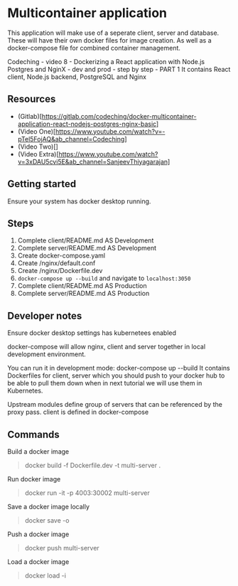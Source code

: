 # Multicontainer application
This application will make use of a seperate client, server and database. These will have their own docker files for image creation.
As well as a docker-compose file for combined container management.

Codeching - video 8 - Dockerizing a React application with Node.js Postgres and NginX - dev and prod - step by step - PART 1
It contains React client, Node.js backend, PostgreSQL and Nginx

## Resources
- (Gitlab)[https://gitlab.com/codeching/docker-multicontainer-application-react-nodejs-postgres-nginx-basic]
- (Video One)[https://www.youtube.com/watch?v=-pTel5FojAQ&ab_channel=Codeching]
- (Video Two)[]
- (Video Extra)[https://www.youtube.com/watch?v=3xDAU5cvi5E&ab_channel=SanjeevThiyagarajan]

## Getting started
Ensure your system has docker desktop running.

## Steps
1. Complete client/README.md AS Development
2. Complete server/README.md AS Development
3. Create docker-compose.yaml
4. Create /nginx/default.conf
5. Create /nginx/Dockerfile.dev
6. `docker-compose up --build` and navigate to `localhost:3050`
7. Complete client/README.md AS Production
8. Complete server/README.md AS Production

## Developer notes
Ensure docker desktop settings has kubernetees enabled

docker-compose will allow nginx, client and server together in local development environment. 

You can run it in development mode: docker-compose up --build
It contains Dockerfiles for client, server which you should push to your docker hub to be able to pull them down when in next tutorial we will use them in Kubernetes.

Upstream modules define group of servers that can be referenced by the proxy pass.
client is defined in docker-compose

## Commands

Build a docker image
> docker build -f Dockerfile.dev -t multi-server .

Run docker image
> docker run -it -p 4003:30002 multi-server

Save a docker image locally
> docker save -o <PATH> <IMAGE>

Push a docker image
> docker push multi-server

Load a docker image
> docker load -i <PATH>



